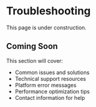 # Troubleshooting

This page is under construction.

## Coming Soon

This section will cover:
- Common issues and solutions
- Technical support resources
- Platform error messages
- Performance optimization tips
- Contact information for help
